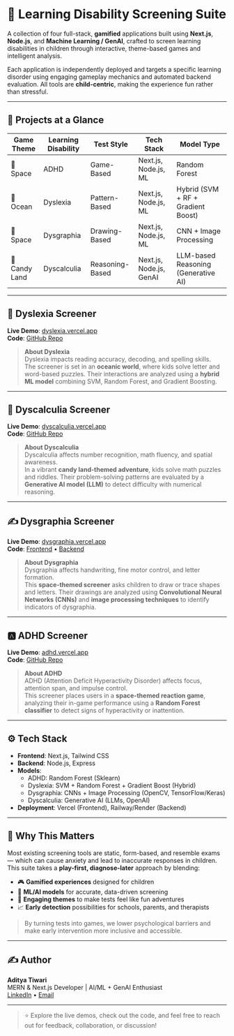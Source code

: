 # 🧠 Learning Disability Screening Suite

A collection of four full-stack, **gamified** applications built using **Next.js**, **Node.js**, and **Machine Learning / GenAI**, crafted to screen learning disabilities in children through interactive, theme-based games and intelligent analysis.

Each application is independently deployed and targets a specific learning disorder using engaging gameplay mechanics and automated backend evaluation. All tools are **child-centric**, making the experience fun rather than stressful.

---

## 🚀 Projects at a Glance

| Game Theme     | Learning Disability | Test Style       | Tech Stack             | Model Type                          |
|----------------|----------------------|------------------|------------------------|--------------------------------------|
| 🌌 Space        | ADHD                 | Game-Based       | Next.js, Node.js, ML   | Random Forest                        |
| 🌊 Ocean        | Dyslexia             | Pattern-Based    | Next.js, Node.js, ML   | Hybrid (SVM + RF + Gradient Boost)  |
| 🌌 Space        | Dysgraphia           | Drawing-Based    | Next.js, Node.js, ML   | CNN + Image Processing               |
| 🍭 Candy Land   | Dyscalculia          | Reasoning-Based  | Next.js, Node.js, GenAI| LLM-based Reasoning (Generative AI) |

---

## 🧠 Dyslexia Screener

**Live Demo**: [dyslexia.vercel.app](https://dsylexia-final.vercel.app/)  
**Code**: [GitHub Repo](https://github.com/adityaehhhh/Dsylexia_final)

> **About Dyslexia**  
> Dyslexia impacts reading accuracy, decoding, and spelling skills.  
> The screener is set in an **oceanic world**, where kids solve letter and word-based puzzles. Their interactions are analyzed using a **hybrid ML model** combining SVM, Random Forest, and Gradient Boosting.

---
## 🔢 Dyscalculia Screener

**Live Demo**: [dyscalculia.vercel.app](https://dyscalculia-screening-game.vercel.app/)  
**Code**: [GitHub Repo](https://github.com/adityaehhhh/Dyscalculia-Screening-Game)

> **About Dyscalculia**  
> Dyscalculia affects number recognition, math fluency, and spatial awareness.  
> In a vibrant **candy land-themed adventure**, kids solve math puzzles and riddles. Their problem-solving patterns are evaluated by a **Generative AI model (LLM)** to detect difficulty with numerical reasoning.

---

## ✍️ Dysgraphia Screener

**Live Demo**: [dysgraphia.vercel.app](https://dysgraphia-screening-test-eci3.vercel.app/)  
**Code**: [Frontend](https://github.com/adityaehhhh/Dysgraphia_Screening_Test) • [Backend](https://github.com/adityaehhhh/DysgraphiaModel)

> **About Dysgraphia**  
> Dysgraphia affects handwriting, fine motor control, and letter formation.  
> This **space-themed screener** asks children to draw or trace shapes and letters. Their drawings are analyzed using **Convolutional Neural Networks (CNNs)** and **image processing techniques** to identify indicators of dysgraphia.

---

## 🅰️ ADHD Screener

**Live Demo**: [adhd.vercel.app](https://adhd-hosted-rwmp.vercel.app/)  
**Code**: [GitHub Repo](https://github.com/adityaehhhh/ADHD_Hosted)

> **About ADHD**  
> ADHD (Attention Deficit Hyperactivity Disorder) affects focus, attention span, and impulse control.  
> This screener places users in a **space-themed reaction game**, analyzing their in-game performance using a **Random Forest classifier** to detect signs of hyperactivity or inattention.

---



## ⚙️ Tech Stack

- **Frontend**: Next.js, Tailwind CSS
- **Backend**: Node.js, Express
- **Models**:
  - ADHD: Random Forest (Sklearn)
  - Dyslexia: SVM + Random Forest + Gradient Boost (Hybrid)
  - Dysgraphia: CNNs + Image Processing (OpenCV, TensorFlow/Keras)
  - Dyscalculia: Generative AI (LLMs, OpenAI)
- **Deployment**: Vercel (Frontend), Railway/Render (Backend)

---

## 📌 Why This Matters

Most existing screening tools are static, form-based, and resemble exams — which can cause anxiety and lead to inaccurate responses in children.  
This suite takes a **play-first, diagnose-later** approach by blending:

- 🎮 **Gamified experiences** designed for children  
- 🤖 **ML/AI models** for accurate, data-driven screening  
- 🧠 **Engaging themes** to make tests feel like fun adventures  
- 📈 **Early detection** possibilities for schools, parents, and therapists

> By turning tests into games, we lower psychological barriers and make early intervention more inclusive and accessible.

---

## ✍️ Author

**Aditya Tiwari**  
MERN & Next.js Developer | AI/ML + GenAI Enthusiast  
[LinkedIn](https://www.linkedin.com/in/adityaehhhh/) • [Email](mailto:aditya.5116451924@std.ggsipu.ac.in)

---

> ⭐ Explore the live demos, check out the code, and feel free to reach out for feedback, collaboration, or discussion!
